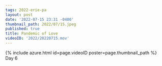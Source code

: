 ```yaml
---
tags: 2022-erie-pa
layout: post
date: '2022-07-15 23:31 -0400'
thumbnail_path: 2022/07/15.jpeg
published: true
title: Pandemic of Love
videoID: '2022/20220715.mov'
---
```


{% include azure.html id=page.videoID poster=page.thumbnail_path %}
Day 6
